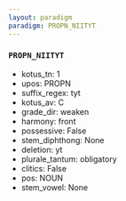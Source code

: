 ```yaml
---
layout: paradigm
paradigm: PROPN_NIITYT
---
```

### ` PROPN_NIITYT `


* kotus_tn: 1
* upos: PROPN
* suffix_regex: tyt
* kotus_av: C
* grade_dir: weaken
* harmony: front
* possessive: False
* stem_diphthong: None
* deletion: yt
* plurale_tantum: obligatory
* clitics: False
* pos: NOUN
* stem_vowel: None
